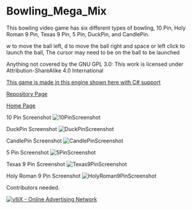 # Bowling_Mega_Mix

This bowling video game has six different types of bowling, 10 Pin, Holy Roman 9 Pin, Texas 9 Pin, 5 Pin, DuckPin, and CandlePin.

w to move the ball left, d to move the ball right and space or left click to launch the ball, The cursor may need to be on the ball to be launched

Anything not covered by the GNU GPL 3.0: This work is licensed under Attribution-ShareAlike 4.0 International

<a href="https://godotengine.org/download">This game is made in this engine shown here with C# support</a>

<a href="https://github.com/Daniel-Hanrahan-Tools-and-Games/Bowling_Mega_Mix">Repository Page</a>

<a href="https://daniel-hanrahan-tools-and-games.github.io/">Home Page</a>

10 Pin Screenshot
![10PinScreenshot](https://github.com/user-attachments/assets/19549e42-baa9-4545-b656-1d891c4f6885)

DuckPin Screenshot
![DuckPinScreenshot](https://github.com/user-attachments/assets/5d151844-7f5b-4422-81af-580fdd731ee9)

CandlePin Screenshot
![CandlePinScreenshot](https://github.com/user-attachments/assets/408dd854-640a-4c8f-9834-8b888f84c87b)

5 Pin Screenshot
![5PinScreenshot](https://github.com/user-attachments/assets/7cb94cc1-c74f-4f8b-8b49-403c6f507766)

Texas 9 Pin Screenshot
![Texas9PinScreenshot](https://github.com/user-attachments/assets/76e67380-e3bc-4f39-83e5-9f8824ebcd85)

Holy Roman 9 Pin Screenshot
![HolyRoman9PinScreenshot](https://github.com/user-attachments/assets/e13ac680-335b-477d-a1af-d700f04676ee)

Contributors needed.

<script type="text/javascript" src="https://udbaa.com/bnr.php?section=General&pub=978127&format=728x90&ga=g"></script>
<noscript><a href="https://yllix.com/publishers/978127" target="_blank"><img src="//ylx-aff.advertica-cdn.com/pub/728x90.png" style="border:none;margin:0;padding:0;vertical-align:baseline;" alt="ylliX - Online Advertising Network" /></a></noscript>
